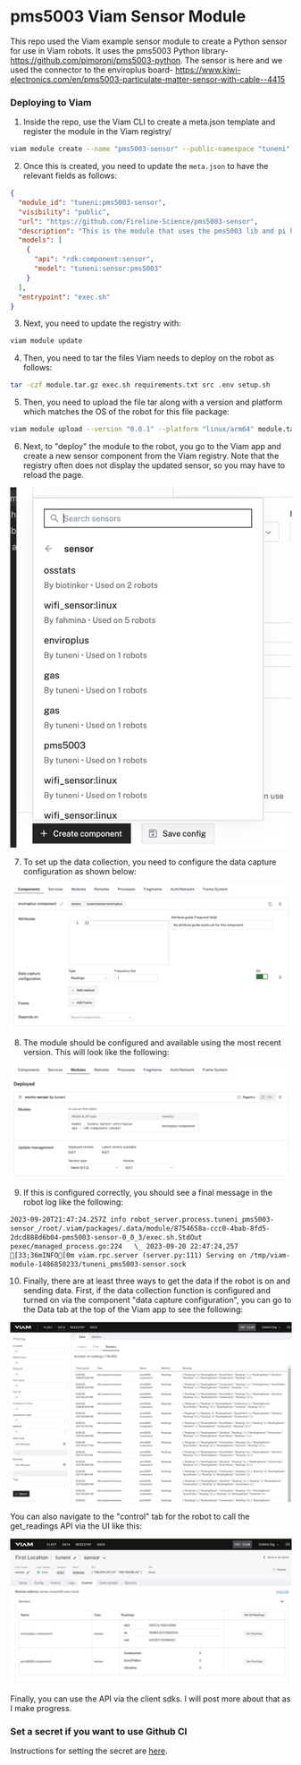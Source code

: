 # pms5003 Viam Sensor Module

This repo used the Viam example sensor module to create a Python sensor for use in Viam robots. It uses the pms5003 Python library- https://github.com/pimoroni/pms5003-python. The sensor is here and we used the connector to the enviroplus board- https://www.kiwi-electronics.com/en/pms5003-particulate-matter-sensor-with-cable--4415


### Deploying to Viam

1. Inside the repo, use the Viam CLI to create a meta.json template and register the module in the Viam registry/

```bash
viam module create --name "pms5003-sensor" --public-namespace "tuneni"
```
2. Once this is created, you need to update the `meta.json` to have the relevant fields as follows:
```json
{
  "module_id": "tuneni:pms5003-sensor",
  "visibility": "public",
  "url": "https://github.com/Fireline-Science/pms5003-sensor",
  "description": "This is the module that uses the pms5003 lib and pi hat to collect gas readings.",
  "models": [
    {
      "api": "rdk:component:sensor",
      "model": "tuneni:sensor:pms5003"
    }
  ],
  "entrypoint": "exec.sh"
}
```
3. Next, you need to update the registry with:
```bash
viam module update
```
4. Then, you need to tar the files Viam needs to deploy on the robot as follows:
```bash
tar -czf module.tar.gz exec.sh requirements.txt src .env setup.sh
```
5. Then, you need to upload the file tar along with a version and platform which matches the OS of the robot for this file package:
```bash
viam module upload --version "0.0.1" --platform "linux/arm64" module.tar.gz
```
6. Next, to "deploy" the module to the robot, you go to the Viam app and create a new sensor component from the Viam registry. Note that the registry often does not display the updated sensor, so you may have to reload the page.


![create component](./images/create_component.png)

7. To set up the data collection, you need to configure the data capture configuration as shown below:


![configure data capture](./images/component_attributes.png)

8. The module should be configured and available using the most recent version. This will look like the following:


![module](./images/module.png)

9. If this is configured correctly, you should see a final message in the robot log like the following:

```
2023-09-20T21:47:24.257Z info robot_server.process.tuneni_pms5003-sensor_/root/.viam/packages/.data/module/8754658a-ccc0-4bab-8fd5-2dcd888d6b04-pms5003-sensor-0_0_3/exec.sh.StdOut   pexec/managed_process.go:224   \_ 2023-09-20 22:47:24,257 [33;36mINFO[0m viam.rpc.server (server.py:111) Serving on /tmp/viam-module-1486850233/tuneni_pms5003-sensor.sock 
```

10. Finally, there are at least three ways to get the data if the robot is on and sending data. First, if the data collection function is configured and turned on via the component "data capture configuration", you can go to the Data tab at the top of the Viam app to see the following:

![data tab](./images/data_tab.JPG)

You can also navigate to the "control" tab for the robot to call the get_readings API via the UI like this:

![control tab](./images/control_tab.JPG)

Finally, you can use the API via the client sdks. I will post more about that as I make progress.

### Set a secret if you want to use Github CI

Instructions for setting the secret are [here](https://github.com/viamrobotics/upload-module#setting-cli-config-secret).

